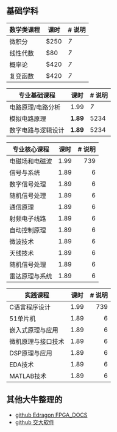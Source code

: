 ## 基础学科

| 数学类课程    | 课时 | # 说明 |
| -------- | ------- | ------------|
| 微积分  | $250    | *7*        |
| 线性代数 | $80     | *7*        |
| 概率论    | $420    | *7*        |
| 复变函数    | $420    | *7*        |


| 专业基础课程         | 课时     | # 说明 |
|--------------|-----------|------------|
| 电路原理/电路分析 | 1.99      | *7*        |
| 模拟电路原理     | **1.89**  | 5234       |
| 数字电路与逻辑设计      | **1.89**  | 5234       |


| 专业核心课程         | 课时     | # 说明 |
|--------------|:-----:|-----------:|
| 电磁场和电磁波 |  1.99 |        739 |
| 信号与系统      |  1.89 |          6 |
| 数字信号处理      |  1.89 |          6 |
| 随机信号处理      |  1.89 |          6 |
| 通信原理      |  1.89 |          6 |
| 射频电子线路      |  1.89 |          6 |
| 自动控制原理      |  1.89 |          6 |
| 微波技术      |  1.89 |          6 |
| 天线技术      |  1.89 |          6 |
| 随机信号处理      |  1.89 |          6 |
| 雷达原理与系统      |  1.89 |          6 |


| 实践课程         | 课时     | # 说明 |
|--------------|:-----:|-----------:|
| C语言程序设计 |  1.99 |        739 |
| 51单片机      |  1.89 |          6 |
| 嵌入式原理与应用      |  1.89 |          6 |
| 微机原理与接口技术      |  1.89 |          6 |
| DSP原理与应用      |  1.89 |          6 |
| EDA技术      |  1.89 |          6 |
| MATLAB技术      |  1.89 |          6 |


## 其他大牛整理的
- [github Edragon FPGA_DOCS](https://github.com/Edragon/FPGA_DOCS)
- [github 交大软件](https://github.com/totoroyyw/SJTU-Courses)